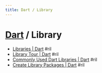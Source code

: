```yaml
---
title: Dart / Library
---
```

# [Dart](dart.md) / Library

  - [Libraries \| Dart](https://www.dartlang.org/guides/libraries) #ril
  - [Library Tour \| Dart](https://www.dartlang.org/guides/libraries/library-tour) #ril
  - [Commonly Used Dart Libraries \| Dart](https://www.dartlang.org/guides/libraries/useful-libraries) #ril
  - [Create Library Packages \| Dart](https://www.dartlang.org/guides/libraries/create-library-packages) #ril
